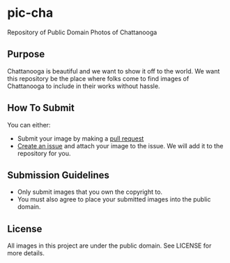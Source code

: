 # pic-cha

Repository of Public Domain Photos of Chattanooga

## Purpose

Chattanooga is beautiful and we want to show it off to the world. We want this repository be the place where folks come to find images of Chattanooga to include in their works without hassle.

## How To Submit

You can either:

* Submit your image by making a [pull request](https://help.github.com/articles/creating-a-pull-request/)
* [Create an issue](https://github.com/openchattanooga/pic-cha/issues/new) and attach your image to the issue. We will add it to the repository for you.

## Submission Guidelines

* Only submit images that you own the copyright to.
* You must also agree to place your submitted images into the public domain.

## License

All images in this project are under the public domain. See LICENSE for more details.
